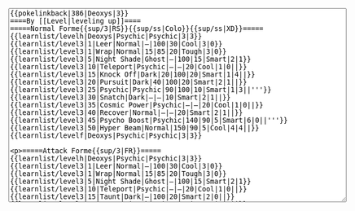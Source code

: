 </p><textarea readonly="" accesskey="," id="wpTextbox1" cols="80" rows="25" style="" class="mw-editfont-monospace" lang="en" dir="ltr" name="wpTextbox1">{{pokelinkback|386|Deoxys|3}}
====By [[Level|leveling up]]====
=====Normal Forme{{sup/3|RS}}{{sup/ss|Colo}}{{sup/ss|XD}}=====
{{learnlist/levelh|Deoxys|Psychic|Psychic|3|3}}
{{learnlist/level3|1|Leer|Normal|—|100|30|Cool|3|0}}
{{learnlist/level3|1|Wrap|Normal|15|85|20|Tough|3|0}}
{{learnlist/level3|5|Night Shade|Ghost|—|100|15|Smart|2|1}}
{{learnlist/level3|10|Teleport|Psychic|—|—|20|Cool|1|0||}}
{{learnlist/level3|15|Knock Off|Dark|20|100|20|Smart|1|4||}}
{{learnlist/level3|20|Pursuit|Dark|40|100|20|Smart|2|1||}}
{{learnlist/level3|25|Psychic|Psychic|90|100|10|Smart|1|3||'''}}
{{learnlist/level3|30|Snatch|Dark|—|—|10|Smart|2|1||}}
{{learnlist/level3|35|Cosmic Power|Psychic|—|—|20|Cool|1|0||}}
{{learnlist/level3|40|Recover|Normal|—|—|20|Smart|2|1||}}
{{learnlist/level3|45|Psycho Boost|Psychic|140|90|5|Smart|6|0||'''}}
{{learnlist/level3|50|Hyper Beam|Normal|150|90|5|Cool|4|4||}}
{{learnlist/levelf|Deoxys|Psychic|Psychic|3|3}}

=====Attack Forme{{sup/3|FR}}=====
{{learnlist/levelh|Deoxys|Psychic|Psychic|3|3}}
{{learnlist/level3|1|Leer|Normal|—|100|30|Cool|3|0}}
{{learnlist/level3|1|Wrap|Normal|15|85|20|Tough|3|0}}
{{learnlist/level3|5|Night Shade|Ghost|—|100|15|Smart|2|1}}
{{learnlist/level3|10|Teleport|Psychic|—|—|20|Cool|1|0||}}
{{learnlist/level3|15|Taunt|Dark|—|100|20|Smart|2|0||}}
{{learnlist/level3|20|Pursuit|Dark|40|100|20|Smart|2|1||}}
{{learnlist/level3|25|Psychic|Psychic|90|100|10|Smart|1|3||'''}}
{{learnlist/level3|30|Superpower|Fighting|120|100|5|Tough|6|0||}}
{{learnlist/level3|35|Cosmic Power|Psychic|—|—|20|Cool|1|0||}}
{{learnlist/level3|40|Zap Cannon|Electric|100|50|5|Cool|4|0||}}
{{learnlist/level3|45|Psycho Boost|Psychic|140|90|5|Smart|6|0||'''}}
{{learnlist/level3|50|Hyper Beam|Normal|150|90|5|Cool|4|4||}}
{{learnlist/levelf|Deoxys|Psychic|Psychic|3|3}}

=====Defense Forme{{sup/3|LG}}=====
{{learnlist/levelh|Deoxys|Psychic|Psychic|3|3}}
{{learnlist/level3|1|Leer|Normal|—|100|30|Cool|3|0}}
{{learnlist/level3|1|Wrap|Normal|15|85|20|Tough|3|0}}
{{learnlist/level3|5|Night Shade|Ghost|—|100|15|Smart|2|1}}
{{learnlist/level3|10|Teleport|Psychic|—|—|20|Cool|1|0||}}
{{learnlist/level3|15|Knock Off|Dark|20|100|20|Smart|1|4||}}
{{learnlist/level3|20|Spikes|Ground|—|—|20|Smart|2|0||}}
{{learnlist/level3|25|Psychic|Psychic|90|100|10|Smart|1|3||'''}}
{{learnlist/level3|30|Snatch|Dark|—|—|10|Smart|2|1||}}
{{learnlist/level3|35|Iron Defense|Steel|—|—|15|Tough|1|0||}}
{{learnlist/level3|35|Amnesia|Psychic|—|—|20|Cute|1|0||}}
{{learnlist/level3|40|Recover|Normal|—|—|20|Smart|2|1||}}
{{learnlist/level3|45|Psycho Boost|Psychic|140|90|5|Smart|6|0||'''}}
{{learnlist/level3|50|Counter|Fighting|—|100|20|Tough|2|0||}}
{{learnlist/level3|50|Mirror Coat|Psychic|—|100|20|Beauty|2|0||}}
{{learnlist/levelf|Deoxys|Psychic|Psychic|3|3}}

=====Speed Forme{{sup/3|E}}=====
{{learnlist/levelh|Deoxys|Psychic|Psychic|3|3}}
{{learnlist/level3|1|Leer|Normal|—|100|30|Cool|3|0}}
{{learnlist/level3|1|Wrap|Normal|15|85|20|Tough|3|0}}
{{learnlist/level3|5|Night Shade|Ghost|—|100|15|Smart|2|1}}
{{learnlist/level3|10|Double Team|Normal|—|—|15|Cool|2|0||}}
{{learnlist/level3|15|Knock Off|Dark|20|100|20|Smart|1|4||}}
{{learnlist/level3|20|Pursuit|Dark|40|100|20|Smart|2|1||}}
{{learnlist/level3|25|Psychic|Psychic|90|100|10|Smart|1|3||'''}}
{{learnlist/level3|30|Swift|Normal|60|—|20|Cool|2|0||}}
{{learnlist/level3|35|Agility|Psychic|—|—|30|Cool|3|0||}}
{{learnlist/level3|40|Recover|Normal|—|—|20|Smart|2|1||}}
{{learnlist/level3|45|Psycho Boost|Psychic|140|90|5|Smart|6|0||'''}}
{{learnlist/level3|50|ExtremeSpeed|Normal|80|100|5|Cool|3|0||}}
{{learnlist/levelf|Deoxys|Psychic|Psychic|3|3}}

====By [[TM]]/[[HM]]====
{{learnlist/tmh|Deoxys|Psychic|Psychic|3|3}}
{{learnlist/tm3|TM01|Focus Punch|Fighting|150|100|20|Tough|3|0}}
{{learnlist/tm3|TM03|Water Pulse|Water|60|100|20|Beauty|3|0}}
{{learnlist/tm3|TM04|Calm Mind|Psychic|—|—|20|Smart|2|0}}
{{learnlist/tm3|TM06|Toxic|Poison|—|85|10|Smart|3|0}}
{{learnlist/tm3|TM10|Hidden Power|Normal|—|100|15|Smart|3|0}}
{{learnlist/tm3|TM11|Sunny Day|Fire|—|—|5|Beauty|1|0}}
{{learnlist/tm3|TM12|Taunt|Dark|—|100|20|Smart|2|0}}
{{learnlist/tm3|TM13|Ice Beam|Ice|95|100|10|Beauty|2|1}}
{{learnlist/tm3|TM15|Hyper Beam|Normal|150|90|5|Cool|4|4}}
{{learnlist/tm3|TM16|Light Screen|Psychic|—|—|30|Beauty|1|0}}
{{learnlist/tm3|TM17|Protect|Normal|—|—|10|Cute|1|0}}
{{learnlist/tm3|TM18|Rain Dance|Water|—|—|5|Tough|1|0}}
{{learnlist/tm3|TM20|Safeguard|Normal|—|—|25|Beauty|1|0}}
{{learnlist/tm3|TM21|Frustration|Normal|—|100|20|Cute|1|0}}
{{learnlist/tm3|TM22|SolarBeam|Grass|120|100|10|Cool|4|0}}
{{learnlist/tm3|TM24|Thunderbolt|Electric|95|100|15|Cool|4|0}}
{{learnlist/tm3|TM25|Thunder|Electric|120|70|10|Cool|2|2}}
{{learnlist/tm3|TM27|Return|Normal|—|100|20|Cute|1|0}}
{{learnlist/tm3|TM29|Psychic|Psychic|90|100|10|Smart|1|3||'''}}
{{learnlist/tm3|TM30|Shadow Ball|Ghost|80|100|15|Smart|3|0}}
{{learnlist/tm3|TM31|Brick Break|Fighting|75|100|15|Cool|1|4}}
{{learnlist/tm3|TM32|Double Team|Normal|—|—|15|Cool|2|0}}
{{learnlist/tm3|TM33|Reflect|Psychic|—|—|20|Smart|1|0}}
{{learnlist/tm3|TM34|Shock Wave|Electric|60|—|20|Cool|2|0}}
{{learnlist/tm3|TM39|Rock Tomb|Rock|50|80|10|Smart|3|0}}
{{learnlist/tm3|TM40|Aerial Ace|Flying|60|—|20|Cool|2|0}}
{{learnlist/tm3|TM41|Torment|Dark|—|100|15|Tough|2|0}}
{{learnlist/tm3|TM42|Facade|Normal|70|100|20|Cute|2|0}}
{{learnlist/tm3|TM43|Secret Power|Normal|70|100|20|Smart|1|0}}
{{learnlist/tm3|TM44|Rest|Psychic|—|—|10|Cute|2|0}}
{{learnlist/tm3|TM48|Skill Swap|Psychic|—|—|10|Smart|1|0}}
{{learnlist/tm3|TM49|Snatch|Dark|—|—|10|Smart|2|1}}
{{learnlist/tm3|HM01|Cut|Normal|50|95|30|Cool|2|1}}
{{learnlist/tm3|HM04|Strength|Normal|80|100|15|Tough|2|1}}
{{learnlist/tm3|HM05|Flash|Normal|—|70|20|Beauty|3|0}}
{{learnlist/tm3|HM06|Rock Smash|Fighting|20|100|15|Tough|1|0}}
{{learnlist/tmf|Deoxys|Psychic|Psychic|3|3}}

====By {{pkmn|breeding}}====
{{learnlist/breedh|Deoxys|Psychic|Psychic|3|3}}
{{learnlist/breed3null}}
{{learnlist/breedf|Deoxys|Psychic|Psychic|3|3}}

====By [[Move Tutor|tutoring]]====
=====Normal Forme=====
{{learnlist/tutorh|Deoxys|Psychic|Psychic|3|3}}
{{learnlist/tutor3|Body Slam|Normal|85|100|15|Tough|1|4|||no|no|yes}}
{{learnlist/tutor3|Double-Edge|Normal|120|100|15|Tough|6|0|||no|no|yes}}
{{learnlist/tutor3|Dream Eater|Psychic|100|100|15|Smart|2|2||'''|no|no|yes}}
{{learnlist/tutor3|Icy Wind|Ice|55|95|15|Beauty|1|3|||no|no|yes}}
{{learnlist/tutor3|Mimic|Normal|—|—|10|Cute|1|0|||no|no|yes}}
{{learnlist/tutor3|Nightmare|Ghost|—|—|15|Smart|1|3|||no|no|yes}}
{{learnlist/tutor3|Seismic Toss|Fighting|—|100|20|Tough|2|1|||no|no|yes}}
{{learnlist/tutor3|Substitute|Normal|—|—|10|Smart|2|0|||no|no|yes}}
{{learnlist/tutor3|Swagger|Normal|—|90|15|Cute|2|0|||no|no|yes}}
{{learnlist/tutor3|Thunder Wave|Electric|—|100|20|Cool|2|1|||no|no|yes}}
{{learnlist/tutorf|Deoxys|Psychic|Psychic|3|3}}

=====Attack Forme{{sup/3|FR}} / Defense Forme{{sup/3|LG}}=====
{{learnlist/tutorh|Deoxys|Psychic|Psychic|3|3}}
{{learnlist/tutor3|Body Slam|Normal|85|100|15|Tough|1|4|||yes|no|no}}
{{learnlist/tutor3|Counter|Fighting|—|100|20|Tough|2|0|||yes|no|no}}
{{learnlist/tutor3|Double-Edge|Normal|120|100|15|Tough|6|0|||yes|no|no}}
{{learnlist/tutor3|Dream Eater|Psychic|100|100|15|Smart|2|2||'''|yes|no|no}}
{{learnlist/tutor3|Mega Kick|Normal|120|75|5|Cool|4|0|||yes|no|no}}
{{learnlist/tutor3|Mega Punch|Normal|80|85|20|Tough|4|0|||yes|no|no}}
{{learnlist/tutor3|Mimic|Normal|—|—|10|Cute|1|0|||yes|no|no}}
{{learnlist/tutor3|Rock Slide|Rock|75|90|10|Tough|1|3|||yes|no|no}}
{{learnlist/tutor3|Seismic Toss|Fighting|—|100|20|Tough|2|1|||yes|no|no}}
{{learnlist/tutor3|Substitute|Normal|—|—|10|Smart|2|0|||yes|no|no}}
{{learnlist/tutor3|Thunder Wave|Electric|—|100|20|Cool|2|1|||yes|no|no}}
{{learnlist/tutorf|Deoxys|Psychic|Psychic|3|3}}

=====Speed Forme=====
{{learnlist/tutorh|Deoxys|Psychic|Psychic|3|3}}
{{learnlist/tutor3|Body Slam|Normal|85|100|15|Tough|1|4|||no|yes|no}}
{{learnlist/tutor3|Counter|Fighting|—|100|20|Tough|2|0|||no|yes|no}}
{{learnlist/tutor3|Double-Edge|Normal|120|100|15|Tough|6|0|||no|yes|no}}
{{learnlist/tutor3|Dream Eater|Psychic|100|100|15|Smart|2|2||'''|no|yes|no}}
{{learnlist/tutor3|DynamicPunch|Fighting|100|50|5|Cool|2|1|||no|yes|no}}
{{learnlist/tutor3|Endure|Normal|—|—|10|Tough|2|0|||no|yes|no}}
{{learnlist/tutor3|Fire Punch|Fire|75|100|15|Beauty|4|0|||no|yes|no}}
{{learnlist/tutor3|Ice Punch|Ice|75|100|15|Beauty|4|0|||no|yes|no}}
{{learnlist/tutor3|Icy Wind|Ice|55|95|15|Beauty|1|3|||no|yes|no}}
{{learnlist/tutor3|Mega Kick|Normal|120|75|5|Cool|4|0|||no|yes|no}}
{{learnlist/tutor3|Mega Punch|Normal|80|85|20|Tough|4|0|||no|yes|no}}
{{learnlist/tutor3|Mimic|Normal|—|—|10|Cute|1|0|||no|yes|no}}
{{learnlist/tutor3|Mud-Slap|Ground|20|100|10|Cute|2|1|||no|yes|no}}
{{learnlist/tutor3|Psych Up|Normal|—|—|10|Smart|2|0|||no|yes|no}}
{{learnlist/tutor3|Rock Slide|Rock|75|90|10|Tough|1|3|||no|yes|no}}
{{learnlist/tutor3|Seismic Toss|Fighting|—|100|20|Tough|2|1|||no|yes|no}}
{{learnlist/tutor3|Sleep Talk|Normal|—|—|10|Cute|3|0|||no|yes|no}}
{{learnlist/tutor3|Snore|Normal|40|100|15|Cute|4|0|||no|yes|no}}
{{learnlist/tutor3|Substitute|Normal|—|—|10|Smart|2|0|||no|yes|no}}
{{learnlist/tutor3|Swagger|Normal|—|90|15|Cute|2|0|||no|yes|no}}
{{learnlist/tutor3|Swift|Normal|60|—|20|Cool|2|0|||no|yes|no}}
{{learnlist/tutor3|ThunderPunch|Electric|75|100|15|Cool|4|0|||no|yes|no}}
{{learnlist/tutor3|Thunder Wave|Electric|—|100|20|Cool|2|1|||no|yes|no}}
{{learnlist/tutorf|Deoxys|Psychic|Psychic|3|3}}

[[it:Deoxys/Mosse apprese in terza generazione]]
[[zh:代欧奇希斯/第三世代招式表]]
